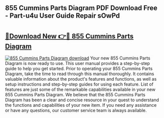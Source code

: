 ## 855 Cummins Parts Diagram PDF Download Free - Part-u4u User Guide Repair sOwPd

# <h2><a href="http://dfj53yz.blite.top/?on=855+Cummins+Parts+Diagram">🔗Download New 👉🔴 855 Cummins Parts Diagram</a></h2>

[![855 Cummins Parts Diagram download](https://i.imgur.com/lujVjoI.png)](http://dfj53yz.blite.top/?on=855+Cummins+Parts+Diagram)
Your new 855 Cummins Parts Diagram is now ready to use. This user manual provides a step-by-step guide to help you get started. Prior to operating your 855 Cummins Parts Diagram, take the time to read through this manual thoroughly. It contains valuable information about the product's features and functions, as well as setup instructions and step-by-step guides for using each feature. List of features are just some of the remarkable capabilities available in your new 855 Cummins Parts Diagram. We believe that the 855 Cummins Parts Diagram has been a clear and concise resource in your quest to understand the functions and capabilities of your new item. If you need any assistance or have any questions, our customer service team is always available.
